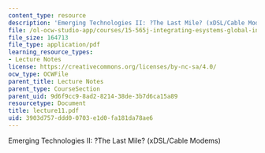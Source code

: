 ```yaml
---
content_type: resource
description: 'Emerging Technologies II: ?The Last Mile? (xDSL/Cable Modems)'
file: /ol-ocw-studio-app/courses/15-565j-integrating-esystems-global-information-systems-spring-2002/3903d757ddd00703e1d0fa181da78ae6_lecture11.pdf
file_size: 164713
file_type: application/pdf
learning_resource_types:
- Lecture Notes
license: https://creativecommons.org/licenses/by-nc-sa/4.0/
ocw_type: OCWFile
parent_title: Lecture Notes
parent_type: CourseSection
parent_uid: 9d6f9cc9-8ad2-8214-38de-3b7d6ca15a89
resourcetype: Document
title: lecture11.pdf
uid: 3903d757-ddd0-0703-e1d0-fa181da78ae6
---
```

Emerging Technologies II: ?The Last Mile? (xDSL/Cable Modems)